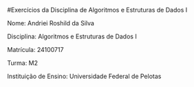 #Exercícios da Disciplina de Algoritmos e Estruturas de Dados I

Nome: Andriei Roshild da Silva

Disciplina: Algoritmos e Estruturas de Dados I

Matrícula: 24100717

Turma: M2

Instituição de Ensino: Universidade Federal de Pelotas
